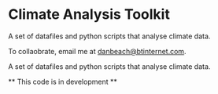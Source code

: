 # Climate Analysis Toolkit

A set of datafiles and python scripts that analyse climate data. 

To collaobrate, email me at danbeach@btinternet.com.

A set of datafiles and python scripts that analyse climate data.

** This code is in development **
